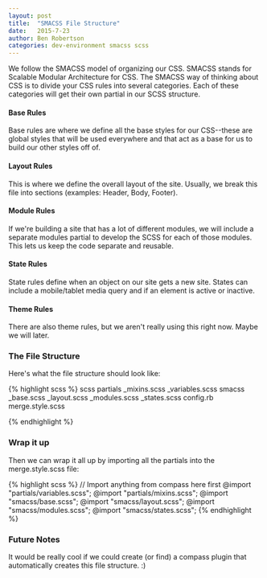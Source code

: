 ```yaml
---
layout: post
title:  "SMACSS File Structure"
date:   2015-7-23
author: Ben Robertson
categories: dev-environment smacss scss
---
```


We follow the SMACSS model of organizing our CSS. SMACSS stands for Scalable Modular Architecture for CSS. The SMACSS way of thinking about CSS is to divide your CSS rules into several categories. Each of these categories will get their own partial in our SCSS structure.

<h4>Base Rules</h4>
Base rules are where we define all the base styles for our CSS--these are global styles that will be used everywhere and that act as a base for us to build our other styles off of.

<h4>Layout Rules</h4>
This is where we define the overall layout of the site. Usually, we break this file into sections (examples: Header, Body, Footer).

<h4>Module Rules</h4>
If we're building a site that has a lot of different modules, we will include a separate modules partial to develop the SCSS for each of those modules. This lets us keep the code separate and reusable.

<h4>State Rules</h4>
State rules define when an object on our site gets a new site. States can include a mobile/tablet media query and if an element is active or inactive.

<h4>Theme Rules</h4>
There are also theme rules, but we aren't really using this right now. Maybe we will later.

<h3>The File Structure</h3>
Here's what the file structure should look like:

{% highlight scss %}
scss
 partials
   _mixins.scss
   _variables.scss
 smacss
   _base.scss
   _layout.scss
   _modules.scss
   _states.scss
 config.rb
 merge.style.scss

{% endhighlight %}

<h3>Wrap it up</h3>
Then we can wrap it all up by importing all the partials into the merge.style.scss file:

{% highlight scss %}
// Import anything from compass here first
@import "partials/variables.scss";
@import "partials/mixins.scss";
@import "smacss/base.scss";
@import "smacss/layout.scss";
@import "smacss/modules.scss";
@import "smacss/states.scss";
{% endhighlight %}

<h3>Future Notes</h3>
It would be really cool if we could create (or find) a compass plugin that automatically creates this file structure. :)

